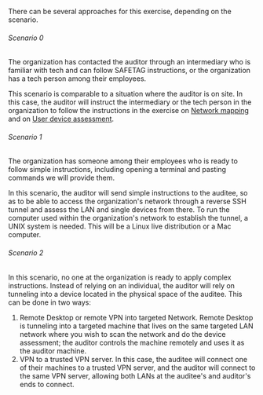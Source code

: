 There can be several approaches for this exercise, depending on the scenario.

###### Scenario 0

The organization has contacted the auditor through an intermediary who is 
familiar with tech and can follow SAFETAG instructions, or the organization has 
a tech person among their employees.

This scenario is comparable to a situation where the auditor is on site. In this
case, the auditor will instruct the intermediary or the tech person in the 
organization to follow the instructions in the exercise on 
[Network mapping](../../methods/network_mapping) and on [User device 
assessment](../../methods/user_device_assessment).


###### Scenario 1

The organization has someone among their employees who is ready to follow simple
instructions, including opening a terminal and pasting commands we will provide
them.

In this scenario, the auditor will send simple instructions to the auditee, so
as to be able to access the organization's network through a reverse SSH tunnel
and assess the LAN and single devices from there. To run the computer used 
within the organization's network to establish the tunnel, a UNIX system is
needed. This will be a Linux live distribution or a Mac computer.


###### Scenario 2

In this scenario, no one at the organization is ready to apply complex
instructions. Instead of relying on an individual, the auditor will rely on 
tunneling into a device located in the physical space of the auditee. This can
be done in two ways:

1. Remote Desktop or remote VPN into targeted Network. Remote Desktop is 
tunneling into a targeted machine that lives on the same targeted LAN network 
where you wish to scan the network and do the device assessment; the auditor
controls the machine remotely and uses it as the auditor machine.
2. VPN to a trusted VPN server. In this case, the auditee will connect one of
their machines to a trusted VPN server, and the auditor will connect to the same
VPN server, allowing both LANs at the auditee's and auditor's ends to connect.
